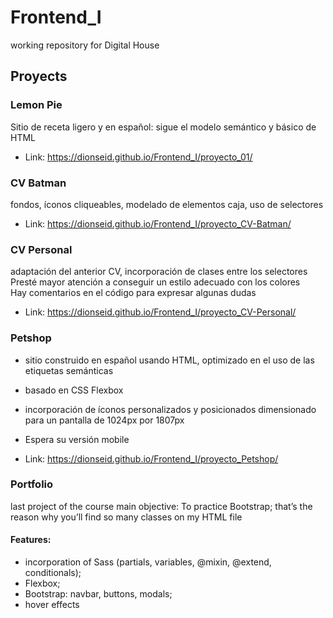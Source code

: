 # Frontend_I

working repository for Digital House

## Proyects

### Lemon Pie

Sitio de receta ligero y en español: sigue el modelo semántico y básico de HTML

- Link: https://dionseid.github.io/Frontend_I/proyecto_01/

### CV Batman

fondos, íconos cliqueables, modelado de elementos caja, uso de selectores

- Link: https://dionseid.github.io/Frontend_I/proyecto_CV-Batman/

### CV Personal

adaptación del anterior CV, incorporación de clases entre los selectores<br>
Presté mayor atención a conseguir un estilo adecuado con los colores<br>
Hay comentarios en el código para expresar algunas dudas

- Link: https://dionseid.github.io/Frontend_I/proyecto_CV-Personal/

### Petshop

- sitio construido en español usando HTML, optimizado en el uso de las etiquetas semánticas
- basado en CSS Flexbox
- incorporación de íconos personalizados y posicionados
  dimensionado para un pantalla de 1024px por 1807px
- Espera su versión mobile

- Link: https://dionseid.github.io/Frontend_I/proyecto_Petshop/

### Portfolio

last project of the course
main objective: To practice Bootstrap; that’s the reason why you’ll find so many classes on my HTML file
#### Features:
- incorporation of Sass (partials, variables, @mixin, @extend, conditionals);
- Flexbox;
- Bootstrap: navbar, buttons, modals;
- hover effects
